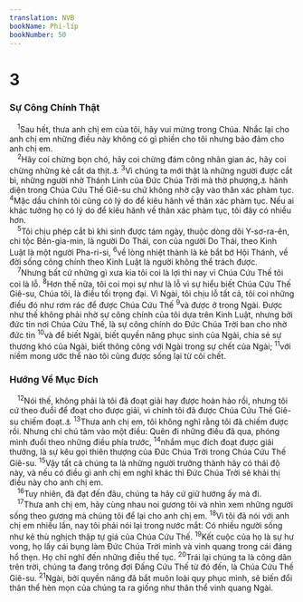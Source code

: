 ```yaml
---
translation: NVB
bookName: Phi-líp 
bookNumber: 50
---
```


<div class="title"><h1>3</h1><h3>Sự Công Chính Thật </h3></div>
<span class="verse phi_3_1"> <sup>1</sup>Sau hết, thưa anh chị em của tôi, hãy vui mừng trong Chúa. Nhắc lại cho anh chị em những điều này không có gì phiền cho tôi nhưng bảo đảm cho anh chị em. <br/></span>
<span class="verse phi_3_2"> <sup>2</sup>Hãy coi chừng bọn chó, hãy coi chừng đám công nhân gian ác, hãy coi chừng những kẻ cắt da thịt.<a data-toggle="tooltip" data-placement="bottom" title="Ctd: cắt bì giả">⚓</a></span>
<span class="verse phi_3_3"><sup>3</sup>Vì chúng ta mới thật là những người được cắt bì, những người nhờ Thánh Linh của Đức Chúa Trời mà thờ phượng,<a data-toggle="tooltip" data-placement="bottom" title="Ctd: thờ phượng Đức Chúa Trời bằng tâm linh">⚓</a> hãnh diện trong Chúa Cứu Thế Giê-su chứ không nhờ cậy vào thân xác phàm tục. </span>
<span class="verse phi_3_4"><sup>4</sup>Mặc dầu chính tôi cũng có lý do để kiêu hãnh về thân xác phàm tục. Nếu ai khác tưởng họ có lý do để kiêu hãnh về thân xác phàm tục, tôi đây có nhiều hơn. <br/></span>
<span class="verse phi_3_5"> <sup>5</sup>Tôi chịu phép cắt bì khi sinh được tám ngày, thuộc dòng dõi Y-sơ-ra-ên, chi tộc Bên-gia-min, là người Do Thái, con của người Do Thái, theo Kinh Luật là một người Pha-ri-si, </span>
<span class="verse phi_3_6"><sup>6</sup>về lòng nhiệt thành là kẻ bắt bớ Hội Thánh, về đời sống công chính theo Kinh Luật là người không thể trách được. <br/></span>
<span class="verse phi_3_7"> <sup>7</sup>Nhưng bất cứ những gì xưa kia tôi coi là lợi thì nay vì Chúa Cứu Thế tôi coi là lỗ. </span>
<span class="verse phi_3_8"><sup>8</sup>Hơn thế nữa, tôi coi mọi sự như là lỗ vì sự hiểu biết Chúa Cứu Thế Giê-su, Chúa tôi, là điều tối trọng đại. Vì Ngài, tôi chịu lỗ tất cả, tôi coi những điều đó như rơm rác để được Chúa Cứu Thế </span>
<span class="verse phi_3_9"><sup>9</sup>và được ở trong Ngài. Được như thế không phải nhờ sự công chính của tôi dựa trên Kinh Luật, nhưng bởi đức tin nơi Chúa Cứu Thế, là sự công chính do Đức Chúa Trời ban cho nhờ đức tin </span>
<span class="verse phi_3_10"><sup>10</sup>và để biết Ngài, biết quyền năng phục sinh của Ngài, chia sẻ sự thương khó của Ngài, biết thông công với Ngài trong sự chết của Ngài; </span>
<span class="verse phi_3_11"><sup>11</sup>với niềm mong ước thể nào tôi cũng được sống lại từ cõi chết. <br/></span>
<div class="title"><h3>Hướng Về Mục Đích </h3></div>
<span class="verse phi_3_12"> <sup>12</sup>Nói thế, không phải là tôi đã đoạt giải hay được hoàn hảo rồi, nhưng tôi cứ theo đuổi để đoạt cho được giải, vì chính tôi đã được Chúa Cứu Thế Giê-su chiếm đoạt.<a data-toggle="tooltip" data-placement="bottom" title="Ctd: không phải là tôi đã đạt được điều đó hay là đã toàn hảo nhưng tôi cứ theo đuổi để đạt được cho tôi, vì chính tôi đã được Chúa Cứu Thế đoạt lấy cho Ngài">⚓</a></span>
<span class="verse phi_3_13"><sup>13</sup>Thưa anh chị em, tôi không nghĩ rằng tôi đã chiếm được rồi. Nhưng chỉ chú tâm vào một điều: Quên đi những điều đã qua, phóng mình đuổi theo những điều phía trước, </span>
<span class="verse phi_3_14"><sup>14</sup>nhắm mục đích đoạt được giải thưởng, là sự kêu gọi thiên thượng của Đức Chúa Trời trong Chúa Cứu Thế Giê-su. </span>
<span class="verse phi_3_15"><sup>15</sup>Vậy tất cả chúng ta là những người trưởng thành hãy có thái độ này, và nếu có điều gì anh chị em nghĩ khác thì Đức Chúa Trời sẽ khải thị điều này cho anh chị em. <br/></span>
<span class="verse phi_3_16"> <sup>16</sup>Tuy nhiên, đã đạt đến đâu, chúng ta hãy cứ giữ hướng ấy mà đi. <br/></span>
<span class="verse phi_3_17"> <sup>17</sup>Thưa anh chị em, hãy cùng nhau noi gương tôi và nhìn xem những người sống theo gương mà chúng tôi để lại cho anh chị em. </span>
<span class="verse phi_3_18"><sup>18</sup>Vì tôi đã nói với anh chị em nhiều lần, nay tôi phải nói lại trong nước mắt: Có nhiều người sống như kẻ thù nghịch thập tự giá của Chúa Cứu Thế. </span>
<span class="verse phi_3_19"><sup>19</sup>Kết cuộc của họ là sự hư vong, họ lấy cái bụng làm Đức Chúa Trời mình và vinh quang trong cái đáng hổ thẹn. Họ chỉ nghĩ đến những điều thế tục. </span>
<span class="verse phi_3_20"><sup>20</sup>Trái lại chúng ta là công dân trên trời, chúng ta đang trông đợi Đấng Cứu Thế từ đó đến, là Chúa Cứu Thế Giê-su. </span>
<span class="verse phi_3_21"><sup>21</sup>Ngài, bởi quyền năng đã bắt muôn loài quy phục mình, sẽ biến đổi thân thể hèn mọn của chúng ta ra giống như thân thể vinh quang Ngài. <br/></span>

